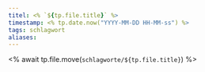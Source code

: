 ```yaml
---
titel: <% `${tp.file.title}` %>
timestamp: <% tp.date.now("YYYY-MM-DD HH-MM-ss") %>
tags: schlagwort
aliases:
---
```

<% 
await tp.file.move(`schlagworte/${tp.file.title}`)
%>